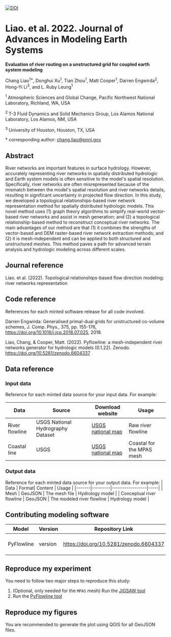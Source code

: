 [![DOI](https://zenodo.org/badge/523138410.svg)](https://zenodo.org/badge/latestdoi/523138410)

# Liao. et al. 2022. Journal of Advances in Modeling Earth Systems

**Evaluation of river routing on a unstructured grid for coupled earth system modeling**

Chang Liao<sup>1\*</sup>, 
Donghui Xu<sup>1</sup>,
Tian Zhou<sup>1</sup>,
Matt Cooper<sup>1</sup>,
Darren Engwirda<sup>2</sup>, 
Hong-Yi Li<sup>3</sup>,
and L. Ruby Leung<sup>1</sup>

<sup>1 </sup> Atmospheric Sciences and Global Change, Pacific Northwest National Laboratory, Richland, WA, USA

<sup>2 </sup> T-3 Fluid Dynamics and Solid Mechanics Group, Los Alamos National Laboratory, Los Alamos, NM, USA

<sup>3 </sup> University of Houston, Houston, TX, USA

\* corresponding author:  chang.liao@pnnl.gov

## Abstract

River networks are important features in surface hydrology. However, accurately representing river networks in spatially distributed hydrologic and Earth system models is often sensitive to the model's spatial resolution. Specifically, river networks are often misrepresented because of the mismatch between the model's spatial resolution and river networks details, resulting in significant uncertainty in projected flow direction. In this study, we developed a topological relationships-based river network representation method for spatially distributed hydrologic models. This novel method uses (1) graph theory algorithms to simplify real-world vector-based river networks and assist in mesh generation; and (2) a topological relationship-based method to reconstruct conceptual river networks. The main advantages of our method are that (1) it combines the strengths of vector-based and DEM raster-based river network extraction methods; and (2) it is mesh-independent and can be applied to both structured and unstructured meshes. This method paves a path for advanced terrain analysis and hydrologic modeling across different scales. 

## Journal reference

Liao. et al. (2022). Topological relationships-based flow direction modeling: river networks representation

## Code reference

References for each minted software release for all code involved.  

Darren Engwirda: Generalised primal-dual grids for unstructured co-volume schemes, J. Comp. Phys., 375, pp. 155-176, https://doi.org/10.1016/j.jcp.2018.07.025, 2018.

Liao, Chang, & Cooper, Matt. (2022). Pyflowline: a mesh-independent river networks generator for hydrologic models (0.1.22). Zenodo. https://doi.org/10.5281/zenodo.6604337

## Data reference

### Input data
Reference for each minted data source for your input data.  For example:

| Data | Source| Download website | Usage |
|-------|---------|-----------------|-----|
| River flowline | USGS National Hydrography Dataset | [USGS national map](https://apps.nationalmap.gov/viewer/) | Raw river flowline | 
| Coastal line | USGS | [USGS national map](https://apps.nationalmap.gov/viewer/) | Coastal for the MPAS mesh | 

### Output data
Reference for each minted data source for your output data.  For example:
| Data | Format| Content | Usage |
|-------|---------|-----------------|-----|
| Mesh | GeoJSON | The mesh file | Hydrology model | 
| Conceptual river flowline | GeoJSON | The modeled river flowline | Hydrology model | 


## Contributing modeling software

| Model | Version | Repository Link | DOI |
|-------|---------|-----------------|-----|
| PyFlowline | version | https://doi.org/10.5281/zenodo.6604337 | link to DOI dataset |


## Reproduce my experiment

You need to follow two major steps to reproduce this study: 

1. (Optional, only needed for the `MPAS` mesh) Run the [JIGSAW tool](https://github.com/DOE-ICoM/pyflowline_james/blob/main/workflow/jigsaw.md)
2. Run the [PyFlowline tool](https://github.com/DOE-ICoM/pyflowline_james/blob/main/workflow/pyflowline.md)


## Reproduce my figures

You are recommended to generate the plot using QGIS for all GeoJSON files.


